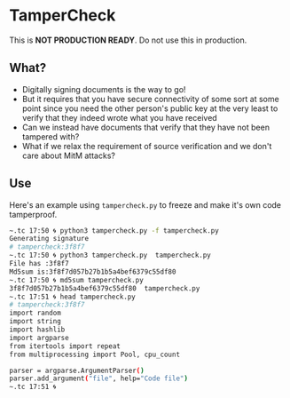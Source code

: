 # TamperCheck


This is **NOT PRODUCTION READY**. Do not use this in production.


## What?

- Digitally signing documents is the way to go!
- But it requires that you have secure connectivity of some sort at some point
  since you need the other person's public key at the very least to verify that
  they indeed wrote what you have received
- Can we instead have documents that verify that they have not been tampered with?
- What if we relax the requirement of source verification and we don't care about MitM attacks?

## Use

Here's an example using `tampercheck.py` to freeze and make it's own code tamperproof.

```bash
~.tc 17:50 🌀 python3 tampercheck.py -f tampercheck.py
Generating signature
# tampercheck:3f8f7
~.tc 17:50 🌀 python3 tampercheck.py  tampercheck.py
File has :3f8f7
Md5sum is:3f8f7d057b27b1b5a4bef6379c55df80
~.tc 17:50 🌀 md5sum tampercheck.py 
3f8f7d057b27b1b5a4bef6379c55df80  tampercheck.py
~.tc 17:51 🌀 head tampercheck.py 
# tampercheck:3f8f7
import random
import string
import hashlib
import argparse
from itertools import repeat
from multiprocessing import Pool, cpu_count

parser = argparse.ArgumentParser()
parser.add_argument("file", help="Code file")
~.tc 17:51 🌀 
```
